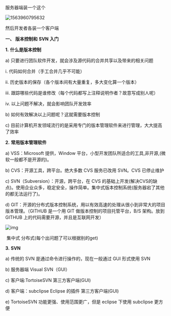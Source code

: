 服务器端装一个这个

![1563960795632](C:\Users\RuicyQuan\AppData\Roaming\Typora\typora-user-images\1563960795632.png)

然后开发者各装一个客户端

 

 

**一、 版本控制和** **SVN** **入门**

**1.**     **什么是版本控制**

a)     只要进行团队软件开发，就会涉及源代码的合并共享以及带来的相关问题

i.          代码如何合并（手工合并几乎不可能）

ii.          历史版本的保存（各个版本间有大量重复，多大变化算一个版本）

iii.          跟踪哪些代码是谁修改（每个代码都写上注释说明作者？故意写成别人呢）

iv.          以上问题不解决，就会影响团队开发效率

b)     如何有效解决以上问题呢？这就需要版本控制

c)      目前计算机开发领域流行的是采用专门的版本管理软件来进行管理，大大提高了效率

**2.**     **常用版本管理软件**

a)     VSS：Microsoft 提供，Window 平台，小型开发团队所适合的工具,非开源,(微软一般都不是开源的)。

b)     CVS：开源工具，跨平台。绝大多数 CVS 服务已改用 SVN。CVS 已停止维护

c)      SVN（Subversion）：开源，跨平台，在 CVS 的基础上开发(解决CVS的缺点)。使用企业众多，稳定安全，操作简单。集中式版本控制系统(服务器宕了其他的都无法运行了)。

d)     GIT：开源的分布式版本控制系统，用以有效高速的处理从很小到非常大的项目版本管理。（GITHUB 是一个用 GIT 做版本控制的项目托管平台，B/S 架构。放到 GITHUB 上的代码需要开源，并且是互联网开发）

![img](file:///C:/Users/RUICYQ~1/AppData/Local/Temp/msohtmlclip1/01/clip_image002.jpg)

​											集中式                                                分布式(每个出问题了可以根据别的get)

**3.**     **SVN**

a)     传统的 SVN 是通过命令进行操作的，现在一般通过 GUI 形式使用 SVN

b)     服务器端 Visual SVN（GUI）

c)      客户端:TortoiseSVN 第三方客户端(GUI)

d)     客户端：subclipse Eclipse 的插件 第三方客户端(GUI)

e)     TortoiseSVN 功能更强、使用范围更广，但是 eclipse 下使用 subclipse 更方便

